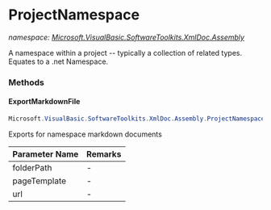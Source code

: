 ﻿# ProjectNamespace
_namespace: <a href="#" onClick="load('/docs/Microsoft.VisualBasic.SoftwareToolkits.XmlDoc.Assembly/index.md')">Microsoft.VisualBasic.SoftwareToolkits.XmlDoc.Assembly</a>_

A namespace within a project -- typically a collection of related types. Equates to a .net Namespace.



### Methods

#### ExportMarkdownFile
```csharp
Microsoft.VisualBasic.SoftwareToolkits.XmlDoc.Assembly.ProjectNamespace.ExportMarkdownFile(System.String,System.String,Microsoft.VisualBasic.SoftwareToolkits.XmlDoc.Serialization.URLBuilder)
```
Exports for namespace markdown documents

|Parameter Name|Remarks|
|--------------|-------|
|folderPath|-|
|pageTemplate|-|
|url|-|



